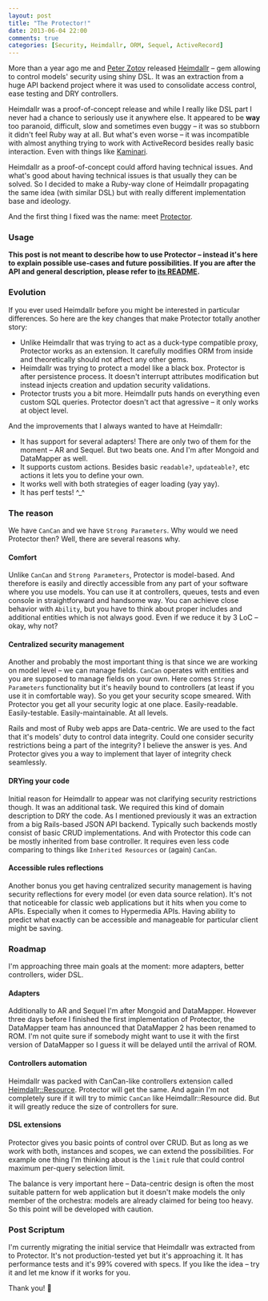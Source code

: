 ```yaml
---
layout: post
title: "The Protector!"
date: 2013-06-04 22:00
comments: true
categories: [Security, Heimdallr, ORM, Sequel, ActiveRecord]
---
```


More than a year ago me and [Peter Zotov](http://whitequark.org/) released [Heimdallr](https://github.com/inossidabile/heimdallr) – gem allowing to control models' security using shiny DSL. It was an extraction from a huge API backend project where it was used to consolidate access control, ease testing and DRY controllers.

Heimdallr was a proof-of-concept release and while I really like DSL part I never had a chance to seriously use it anywhere else. It appeared to be **way** too paranoid, difficult, slow and sometimes even buggy – it was so stubborn it didn't feel Ruby way at all. But what's even worse – it was incompatible with almost anything trying to work with ActiveRecord besides really basic interaction. Even with things like [Kaminari](https://github.com/amatsuda/kaminari).

Heimdallr as a proof-of-concept could afford having technical issues. And what's good about having technical issues is that usually they can be solved. So I decided to make a Ruby-way clone of Heimdallr propagating the same idea (with similar DSL) but with really different implementation base and ideology. 

And the first thing I fixed was the name: meet [Protector](https://github.com/inossidabile/protector).

<!-- more -->

### Usage

**This post is not meant to describe how to use Protector – instead it's here to explain possible use-cases and future possibilities. If you are after the API and general description, please refer to [its README](https://github.com/inossidabile/protector#protector).**

### Evolution

If you ever used Heimdallr before you might be interested in particular differences. So here are the key changes that make Protector totally another story:

  * Unlike Heimdallr that was trying to act as a duck-type compatible proxy, Protector works as an extension. It carefully modifies ORM from inside and theoretically should not affect any other gems.
  * Heimdallr was trying to protect a model like a black box. Protector is after persistence process. It doesn't interrupt attributes modification but instead injects creation and updation security validations.
  * Protector trusts you a bit more. Heimdallr puts hands on everything even custom SQL queries. Protector doesn't act that agressive – it only works at object level.

And the improvements that I always wanted to have at Heimdallr:

  * It has support for several adapters! There are only two of them for the moment – AR and Sequel. But two beats one. And I'm after Mongoid and DataMapper as well.
  * It supports custom actions. Besides basic `readable?`, `updateable?`, etc actions it lets you to define your own.
  * It works well with both strategies of eager loading (yay yay).
  * It has perf tests! ^_^

### The reason

We have `CanCan` and we have `Strong Parameters`. Why would we need Protector then? Well, there are several reasons why.

#### Comfort

Unlike `CanCan` and `Strong Parameters`, Protector is model-based. And therefore is easily and directly accessible from any part of your software where you use models. You can use it at controllers, queues, tests and even console in straightforward and handsome way. You can achieve close behavior with `Ability`, but you have to think about proper includes and additional entities which is not always good. Even if we reduce it by 3 LoC – okay, why not?

#### Centralized security management

Another and probably the most important thing is that since we are working on model level – we can manage fields. `CanCan` operates with entities and you are supposed to manage fields on your own. Here comes `Strong Parameters` functionality but it's heavily bound to controllers (at least if you use it in comfortable way). So you get your security scope smeared. With Protector you get all your security logic at one place. Easily-readable. Easily-testable. Easily-maintainable. At all levels.

Rails and most of Ruby web apps are Data-centric. We are used to the fact that it's models' duty to control data integrity. Could one consider security restrictions being a part of the integrity? I believe the answer is yes. And Protector gives you a way to implement that layer of integrity check seamlessly.

#### DRYing your code

Initial reason for Heimdallr to appear was not clarifying security restrictions though. It was an additional task. We required this kind of domain description to DRY the code. As I mentioned previously it was an extraction from a big Rails-based JSON API backend. Typically such backends mostly consist of basic CRUD implementations. And with Protector this code can be mostly inherited from base controller. It requires even less code comparing to things like `Inherited Resources` or (again) `CanCan`.

#### Accessible rules reflections

Another bonus you get having centralized security management is having security reflections for every model (or even data source relation). It's not that noticeable for classic web applications but it hits when you come to APIs. Especially when it comes to Hypermedia APIs. Having ability to predict what exactly can be accessible and manageable for particular client might be saving.

### Roadmap

I'm approaching three main goals at the moment: more adapters, better controllers, wider DSL.

#### Adapters

Additionally to AR and Sequel I'm after Mongoid and DataMapper. However three days before I finished the first implementation of Protector, the DataMapper team has announced that DataMapper 2 has been renamed to ROM. I'm not quite sure if somebody might want to use it with the first version of DataMapper so I guess it will be delayed until the arrival of ROM.

#### Controllers automation

Heimdallr was packed with CanCan-like controllers extension called [Heimdallr::Resource](https://github.com/inossidabile/heimdallr-resource/). Protector will get the same. And again I'm not completely sure if it will try to mimic `CanCan` like Heimdallr::Resource did. But it will greatly reduce the size of controllers for sure.

#### DSL extensions

Protector gives you basic points of control over CRUD. But as long as we work with both, instances and scopes, we can extend the possibilities. For example one thing I'm thinking about is the `limit` rule that could control maximum per-query selection limit.

The balance is very important here – Data-centric design is often the most suitable pattern for web application but it doesn't make models the only member of the orchestra: models are already claimed for being too heavy. So this point will be developed with caution.

### Post Scriptum

I'm currently migrating the initial service that Heimdallr was extracted from to Protector. It's not production-tested yet but it's approaching it. It has performance tests and it's 99% covered with specs. If you like the idea – try it and let me know if it works for you.

Thank you! :bow: